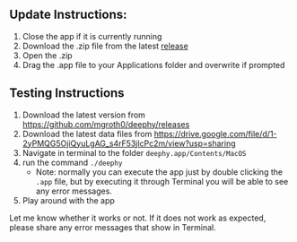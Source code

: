 ## Update Instructions:

1. Close the app if it is currently running
2. Download the .zip file from the latest [release](https://github.com/mgroth0/deephy/releases)
3. Open the .zip
4. Drag the .app file to your Applications folder and overwrite if prompted

## Testing Instructions
1. Download the latest version from https://github.com/mgroth0/deephy/releases
2. Download the latest data files from https://drive.google.com/file/d/1-2yPMQG5OjiQyuLgAG_s4rF53jlcPc2m/view?usp=sharing
3. Navigate in terminal to the folder `deephy.app/Contents/MacOS`
4. run the command `./deephy`
   - Note: normally you can execute the app just by double clicking the `.app` file, but by executing it through Terminal you will be able to see any error messages.
5. Play around with the app

Let me know whether it works or not. If it does not work as expected, please share any error messages that show in Terminal.
